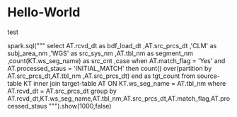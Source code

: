 # Hello-World
test 


spark.sql(""" select 
AT.rcvd_dt as bdf_load_dt
,AT.src_prcs_dt
,'CLM' as subj_area_nm
,'WGS' as src_sys_nm
,AT.tbl_nm as segment_nm
,count(KT.ws_seg_name) as src_cnt
,case when AT.match_flag = 'Yes' and AT.processed_staus = 'INITIAL_MATCH' then count() over(partition by AT.src_prcs_dt,AT.tbl_nm ,AT.src_prcs_dt) end as tgt_count
from source-table KT inner join target-table AT
ON 
KT.ws_seg_name = AT.tbl_nm
where AT.rcvd_dt = AT.src_prcs_dt 
group by AT.rcvd_dt,KT.ws_seg_name,AT.tbl_nm,AT.src_prcs_dt,AT.match_flag,AT.processed_staus """).show(1000,false)
